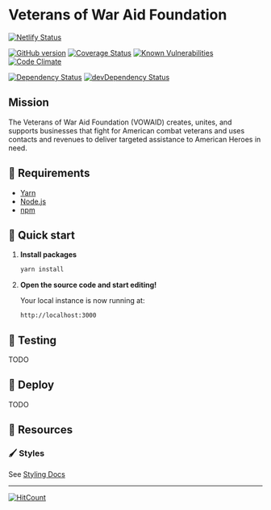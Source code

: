 # Veterans of War Aid Foundation

[![Netlify Status](https://api.netlify.com/api/v1/badges/1e25da59-51d7-4d88-97ca-9aad9e7f1991/deploy-status)](https://app.netlify.com/sites/vowaid-v2/deploys)

[![GitHub version](https://badge.fury.io/gh/vowaid%2Fvowaid-web-v2.svg)](https://badge.fury.io/gh/vowaid%2Fvowaid-web-v2)
[![Coverage Status](https://coveralls.io/repos/github/vowaid/vowaid-web-v2/badge.svg)](https://coveralls.io/github/vowaid/vowaid-web-v2)
[![Known Vulnerabilities](https://snyk.io/test/github/dwyl/hapi-auth-jwt2/badge.svg?targetFile=package.json)](https://snyk.io/test/github/vowaid/vowaid-web-v2?targetFile=package.json)
[![Code Climate](https://codeclimate.com/github/vowaid/vowaid-web-v2/badges/gpa.svg)](https://codeclimate.com/github/vowaid/vowaid-web-v2)

[![Dependency Status](https://david-dm.org/vowaid/vowaid-web-v2.svg)](https://david-dm.org/vowaid/vowaid-web-v2)
[![devDependency Status](https://david-dm.org/vowaid/vowaid-web-v2/dev-status.svg)](https://david-dm.org/vowaid/vowaid-web-v2#info=devDependencies)

## Mission

The Veterans of War Aid Foundation (VOWAID) creates, unites, and supports businesses that fight for American combat veterans and uses contacts and revenues to deliver targeted assistance to American Heroes in need.

## 📝 Requirements

- [Yarn](https://yarnpkg.com/en/)
- [Node.js](https://nodejs.org/en/)
- [npm](https://www.npmjs.com/get-npm)

## 🚀 Quick start

1. **Install packages**

    ```sh
    yarn install
    ```

2.  **Open the source code and start editing!**

    Your local instance is now running at:

    ```
    http://localhost:3000
    ```

## 🧪 Testing

TODO

## 💫 Deploy

TODO

## 📖 Resources

### 🖌 Styles

See [Styling Docs](components/styles/styling-docs.md)

-----

[![HitCount](http://hits.dwyl.com/vowaid/vowaid-web-v2.svg)](http://hits.dwyl.com/vowaid/vowaid-web-v2)
